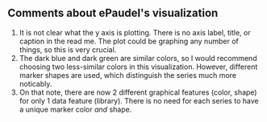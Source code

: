 ## Comments about ePaudel's visualization
1. It is not clear what the y axis is plotting. There is no axis label, title, or caption in the read me. The plot could be graphing any number of things, so this is very crucial.
2. The dark blue and dark green are similar colors, so I would recommend choosing two less-similar colors in this visualization. However, different marker shapes are used, which distinguish the series much more noticably.
3. On that note, there are now 2 different graphical features (color, shape) for only 1 data feature (library). There is no need for each series to have a unique marker color *and* shape.
